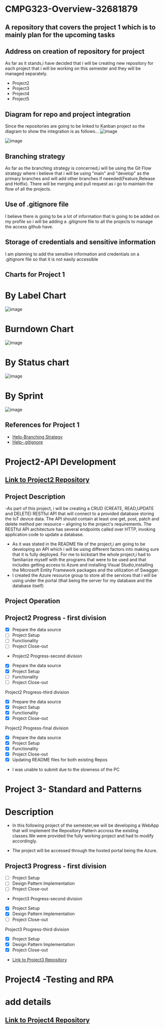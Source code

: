 # CMPG323-Overview-32681879
## A repository that covers the project 1 which is to mainly plan for the upcoming tasks
## Address on creation of repository for project
As far as it stands,i have decided that i will be creating new repository for each project that i will be working on this semester and they will be managed separately.
- Project2
- Project3
- Project4
- Project5
## Diagram for repo and project integration
Since the repositories are going to be linked to Kanban project so the diagram to show the integration is as follows...
![image](https://user-images.githubusercontent.com/110294576/185253410-d4f297aa-0dd8-46d5-9153-877fdc40124c.png)

![image](https://user-images.githubusercontent.com/110294576/185379391-695dba37-2006-4e05-ac52-172e7cd554d4.png)


## Branching strategy
As far as the branching strategy is concerned,i will be  using the Git Flow strategy where i believe that i will be using "main" and "develop" as the primary branches and will add other branches if neeeded(Feature,Release and Hotfix). There will be merging and pull request as i go to maintain the flow of all the projects.
## Use of .gitignore file
I believe there is going to be a lot of information that is going to be added on my profile so i will be adding a .gitignore file to all the projects to manage the access github have.
## Storage of credentials and sensitive information
I am planning to add the sensitive information and credentials on a .gitignore file so that it is not easily accessible

## Charts for Project 1
# By Label Chart
![image](https://user-images.githubusercontent.com/110294576/187910046-ae1f64fe-f329-4cb3-a9e7-9019fc72cd5b.png)
# Burndown Chart
![image](https://user-images.githubusercontent.com/110294576/187910461-2b269ce0-1d5a-41f4-98bc-02e0761ea345.png)
# By Status chart
![image](https://user-images.githubusercontent.com/110294576/187911281-882a18c9-23d9-4895-a84f-e67c57bcdc41.png)
# By Sprint
![image](https://user-images.githubusercontent.com/110294576/187910943-8f27b9be-a517-490e-bb3f-2a0c70ee40e1.png)


## References for Project 1
- [Help-Branching Strategy](https://www.flagship.io/git-branching-strategies/)
- [Help-.gitignore](https://www.freecodecamp.org/news/gitignore-what-is-it-and-how-to-add-to-repo/)

# Project2-API Development
## [Link to Project2 Repository](github.com/NOKOMATLWA/CMPG323-Project2-32681879.git)
## Project Description
-As part of this project, i will be creating a CRUD (CREATE, READ,UPDATE and DELETE) RESTful API that will connect to a provided database storing the IoT device data. The API should contain at least one get, post, patch and delete method per resource – aligning to the project's requirements. The RESTful API architecture has several endpoints called over HTTP, invoking application code to update a database.  
- As it was stated in the README file of the project,i am going to be developing an API which i will be using different factors into making sure that it is fully deployed. For me to kickstart the whole project,i had to familiarize myself with the programs that were to be used and that includes getting access to Azure and installing Visual Studio,installing the Microsoft Entity Framework packages and the utilization of Swagger.
- I created the Azure resource group to store all the services that i will be using under the portal (that being the server for my database and the database itself)
## Project Operation
## Project2 Progress - first division
- [x] Prepare the data source
- [ ] Project Setup
- [ ] Functionality
- [ ] Project Close-out

- Project2 Progress-second division
- [x] Prepare the data source
- [x] Project Setup
- [ ] Functionality
- [ ] Project Close-out

Project2 Progress-third division
- [x] Prepare the data source
- [x] Project Setup
- [x] Functionality
- [x] Project Close-out

Project2 Progress-final division
- [x] Prepare the data source
- [x] Project Setup
- [x] Functionality
- [x] Project Close-out
- [x] Updating README files for both existing Repos

- I was unable to submit due to the slowness of the PC

# Project 3- Standard and Patterns

# Description
- In this following project of the semester,we will be developing a WebApp that will implement the Repository Pattern accross the existing classes.We were provided the fully working project and had to modify accordingly.

- The project will be accessed through the hosted portal being the Azure.

## Project3 Progress - first division
- [ ] Project Setup
- [ ] Design Pattern Implementation
- [ ] Project Close-out

- Project3 Progress-second division
- [x] Project Setup
- [x] Design Pattern Implementation
- [ ] Project Close-out

Project3 Progress-third division
- [x] Project Setup
- [x] Design Pattern Implementation
- [x] Project Close-out

- [Link to Project3 Repository](https://github.com/NOKOMATLWA/CMPG323-Project3-32681879.git)

# Project4 -Testing and RPA

# add details
## [Link to Project4 Repository](https://github.com/NOKOMATLWA/CMPG323-Project4-32681879.git)





